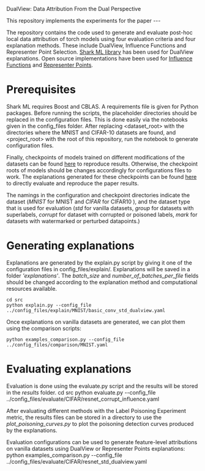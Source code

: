 DualView: Data Attribution From the Dual Perspective

This repository implements the experiments for the paper ---

The repository contains the code used to generate and evaluate post-hoc local data attribution of torch models using four evaluation criteria and four explanation methods. These include DualView, Influence Functions and Representer Point Selection. [Shark ML library](https://github.com/Shark-ML/Shark) has been used for DualView explanations. Open source implementations have been used for [Influence Functions](https://github.com/nimarb/pytorch_influence_functions) and [Representer Points](https://github.com/chihkuanyeh/Representer_Point_Selection).

# Prerequisites
Shark ML requires Boost and CBLAS. A requirements file is given for Python packages.
Before running the scripts, the placeholder directories should be replaced in the configuration files. This is done easily via the notebooks given in the config_files folder. After replacing <dataset_root> with the directories where the MNIST and CIFAR-10 datasets are found, and <project_root> with the root of this repository, run the notebook to generate configuration files. 

Finally, checkpoints of models trained on different modifications of the datasets can be found [here](https://datacloud.hhi.fraunhofer.de/s/wnjRb45mFeo8Af8) to reproduce results. Otherwise, the checkpoint roots of models should be changes accordingly for configurations files to work. The explanations generated for these checkpoints can be found [here](https://datacloud.hhi.fraunhofer.de/s/AG3MNJ42rGBRyCx) to directly evaluate and reproduce the paper results.

The namings in the configuration and checkpoint directories indicate the dataset (*MNIST* for MNIST and *CIFAR* for CIFAR10 ), and the dataset type that is used for evaluation (*std* for vanilla datasets, *group* for datasets with superlabels, *corrupt* for dataset with corrupted or poisoned labels, *mark* for datasets with watermarked or perturbed datapoints.)

# Generating explanations
Explanations are generated by the explain.py script by giving it one of the configuration files in config_files/explain/. Explanations will be saved in a folder *'explanations'*.
The *batch_size* and *number_of_batches_per_file* fields should be changed according to the explanation method and computational resources available.

    cd src
    python explain.py --config_file ../config_files/explain/MNIST/basic_conv_std_dualview.yaml

Once explanations on vanilla datasets are generated, we can plot them using the comparison scripts:

    python examples_comparison.py --config_file ../config_files/comparison/MNIST.yaml
# Evaluating explanations
Evaluation is done using the evaluate.py script and the results will be stored in the *results* folder.
    cd src
    python evaluate.py --config_file ../config_files/evaluate/CIFAR/resnet_corrupt_influence.yaml

After evaluating different methods with the Label Poisoning Experiment metric, the results files can be stored in a directory to use the *plot_poisoning_curves.py* to plot the poisoning detection curves produced by the explanations.

Evaluation configurations can be used to generate feature-level attributions on vanilla datasets using DualView or Representer Points explanations:
    python examples_comparison.py --config_file ../config_files/evaluate/CIFAR/resnet_std_dualview.yaml

